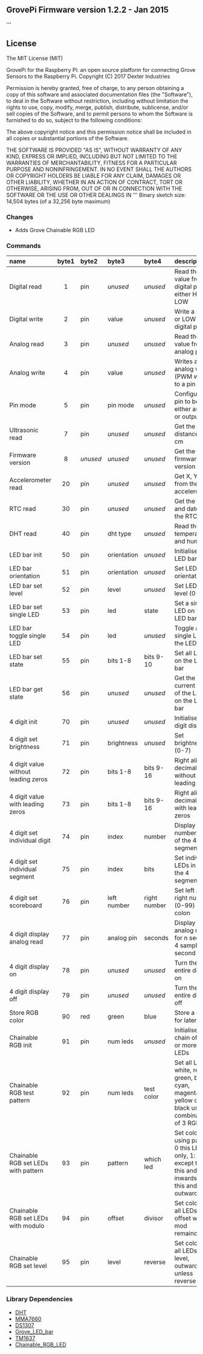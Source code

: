 ## GrovePi Firmware version 1.2.2 - Jan 2015
'''
## License

The MIT License (MIT)

GrovePi for the Raspberry Pi: an open source platform for connecting Grove Sensors to the Raspberry Pi.
Copyright (C) 2017  Dexter Industries

Permission is hereby granted, free of charge, to any person obtaining a copy
of this software and associated documentation files (the "Software"), to deal
in the Software without restriction, including without limitation the rights
to use, copy, modify, merge, publish, distribute, sublicense, and/or sell
copies of the Software, and to permit persons to whom the Software is
furnished to do so, subject to the following conditions:

The above copyright notice and this permission notice shall be included in
all copies or substantial portions of the Software.

THE SOFTWARE IS PROVIDED "AS IS", WITHOUT WARRANTY OF ANY KIND, EXPRESS OR
IMPLIED, INCLUDING BUT NOT LIMITED TO THE WARRANTIES OF MERCHANTABILITY,
FITNESS FOR A PARTICULAR PURPOSE AND NONINFRINGEMENT. IN NO EVENT SHALL THE
AUTHORS OR COPYRIGHT HOLDERS BE LIABLE FOR ANY CLAIM, DAMAGES OR OTHER
LIABILITY, WHETHER IN AN ACTION OF CONTRACT, TORT OR OTHERWISE, ARISING FROM,
OUT OF OR IN CONNECTION WITH THE SOFTWARE OR THE USE OR OTHER DEALINGS IN
'''
Binary sketch size: 14,504 bytes (of a 32,256 byte maximum)

### Changes

* Adds Grove Chainable RGB LED


### Commands

| name                                | byte1 | byte2    | byte3       | byte4        | description                                             |
|:----------------------------------- |:-----:|:-------- |:----------- |:------------ |:------------------------------------------------------- |
| Digital read                        | 1     | pin      | _unused_    | _unused_     | Read the value from a digital pin, either HIGH or LOW   |
| Digital write                       | 2     | pin      | value       | _unused_     | Write a HIGH or LOW to a digital pin                    |
| Analog read                         | 3     | pin      | _unused_    | _unused_     | Read the value from an analog pin                       |
| Analog write                        | 4     | pin      | value       | _unused_     | Writes an analog value (PWM wave) to a pin              |
| Pin mode                            | 5     | pin      | pin mode    | _unused_     | Configure a pin to behave either as input or output     |
| Ultrasonic read                     | 7     | pin      | _unused_    | _unused_     | Get the distance in cm                                  |
| Firmware version                    | 8     | _unused_ | _unused_    | _unused_     | Get the firmware version                                |
| Accelerometer read                  | 20    | pin      | _unused_    | _unused_     | Get X, Y and Z from the 1.5g accelerometer              |
| RTC read                            | 30    | pin      | _unused_    | _unused_     | Get the time and date from the RTC                      |
| DHT read                            | 40    | pin      | dht type    | _unused_     | Read the temperature and humidity                       |
| LED bar init                        | 50    | pin      | orientation | _unused_     | Initialise a LED bar                                    |
| LED bar orientation                 | 51    | pin      | orientation | _unused_     | Set LED bar orientation                                 |
| LED bar set level                   | 52    | pin      | level       | _unused_     | Set LED bar level (0-10)                                |
| LED bar set single LED              | 53    | pin      | led         | state        | Set a single LED on the LED bar                         |
| LED bar toggle single LED           | 54    | pin      | led         | _unused_     | Toggle a single LED on the LED bar                      |
| LED bar set state                   | 55    | pin      | bits 1-8    | bits 9-10    | Set all LEDs on the LED bar                             |
| LED bar get state                   | 56    | pin      | _unused_    | _unused_     | Get the current state of the LEDs on the LED bar        |
| 4 digit init                        | 70    | pin      | _unused_    | _unused_     | Initialise a 4 digit display                            |
| 4 digit set brightness              | 71    | pin      | brightness  | _unused_     | Set brightness (0-7)                                    |
| 4 digit value without leading zeros | 72    | pin      | bits 1-8    | bits 9-16    | Right aligned decimal value without leading zeros       |
| 4 digit value with leading zeros    | 73    | pin      | bits 1-8    | bits 9-16    | Right aligned decimal value with leading zeros          |
| 4 digit set individual digit        | 74    | pin      | index       | number       | Display a number in one of the 4 segments               |
| 4 digit set individual segment      | 75    | pin      | index       | bits         | Set individual LEDs in one of the 4 segments            |
| 4 digit set scoreboard              | 76    | pin      | left number | right number | Set left and right numbers (0-99) with a colon          |
| 4 digit display analog read         | 77    | pin      | analog pin  | seconds      | Display analog read for n seconds, 4 samples per second |
| 4 digit display on                  | 78    | pin      | _unused_    | _unused_     | Turn the entire display on                              |
| 4 digit display off                 | 79    | pin      | _unused_    | _unused_     | Turn the entire display off                             |
| Store RGB color                     | 90    | red      | green       | blue         | Store a color for later use                             |
| Chainable RGB init                  | 91    | pin      | num leds    | _unused_     | Initialise a chain of one or more RGB LEDs              |
| Chainable RGB test pattern          | 92    | pin      | num leds    | test color   | Set all LEDs to white, red, green, blue, cyan, magenta, yellow or black using a combination of 3 RGB bits |
| Chainable RGB set LEDs with pattern | 93    | pin      | pattern     | which led    | Set color using pattern: 0 this LED only, 1: all except this, 2: this and all inwards, 3: this and all outwards |
| Chainable RGB set LEDs with modulo  | 94    | pin      | offset      | divisor      | Set color on all LEDs >= offset when mod remainder is 0 |
| Chainable RGB set level             | 95    | pin      | level       | reverse      | Set color on all LEDs <= level, outwards unless reverse |


### Library Dependencies

* [DHT](https://github.com/karan259/DHT-sensor-library)
* [MMA7660](https://github.com/mcauser/Grove-3Axis-Digital-Accelerometer-1.5g-MMA7660FC)
* [DS1307](https://github.com/Seeed-Studio/RTC_DS1307)
* [Grove_LED_bar](https://github.com/Seeed-Studio/Grove_LED_Bar)
* [TM1637](https://github.com/mcauser/TM1637-led-driver-7-segment)
* [Chainable_RGB_LED](https://github.com/mcauser/Grove-Chainable-RGB-LED)
